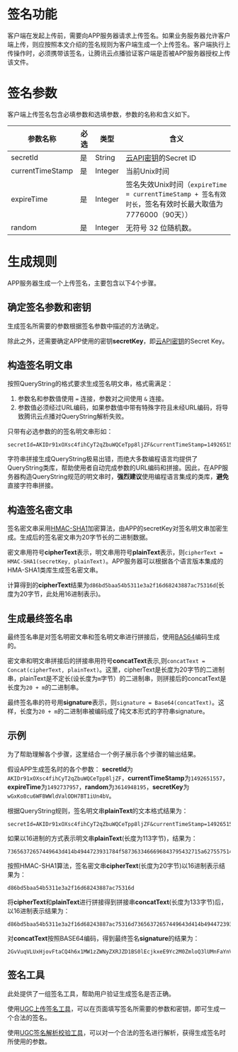# 签名功能

客户端在发起上传前，需要向APP服务器请求上传签名。如果业务服务器允许客户端上传，则应按照本文介绍的签名规则为客户端生成一个上传签名。客户端执行上传操作时，必须携带该签名，让腾讯云点播验证客户端是否被APP服务器授权上传该文件。

# 签名参数

客户端上传签名包含必填参数和选填参数，参数的名称和含义如下。

| 参数名称 | 必选 | 类型 | 含义 |
| ----- | ----- | ----- | ----- |
| secretId | 是 | String | [云API密钥](https://console.qcloud.com/capi)的Secret ID |
| currentTimeStamp  | 是 | Integer | 当前Unix时间 |
| expireTime | 是 | Integer| 签名失效Unix时间（```expireTime = currentTimeStamp + 签名有效时长```，签名有效时长最大取值为7776000（90天）） |
| random  | 是 | Integer | 无符号 32 位随机数。 |

# 生成规则

APP服务器生成一个上传签名，主要包含以下4个步骤。

## 确定签名参数和密钥

生成签名所需要的参数根据签名参数中描述的方法确定。

除此之外，还需要确定APP使用的密钥**secretKey**，即[云API密钥](https://console.qcloud.com/capi)的Secret Key。

## 构造签名明文串

按照QueryString的格式要求生成签名明文串，格式需满足：

1. 参数名和参数值使用 ```=``` 连接，参数对之间使用 ```&``` 连接。
2. 参数值必须经过URL编码，如果参数值中带有特殊字符且未经URL编码，将导致腾讯云点播对QueryString解析失败。

只带有必选参数的的签名明文串形如：
```
secretId=AKIDr91xOXsc4fihCyT2qZbuWQCeTpp8ljZF&currentTimeStamp=1492651557&expireTime=1492737957&random=3614948195
```

字符串拼接生成QueryString极易出错，而绝大多数编程语言均提供了QueryString类库，帮助使用者自动完成参数的URL编码和拼接。因此，在APP服务器构造QueryString规范的明文串时，**强烈建议**使用编程语言集成的类库，**避免**直接字符串拼接。

## 构造签名密文串

签名密文串采用[HMAC-SHA1](https://www.ietf.org/rfc/rfc2104.txt)加密算法，由APP的secretKey对签名明文串加密生成。生成后的签名密文串为20字节长的二进制数据。

密文串用符号**cipherText**表示，明文串用符号**plainText**表示，则```cipherText = HMAC-SHA1(secretKey, plainText)```。APP服务器可以根据各个语言版本集成的HMA-SHA1类库生成签名密文串。

计算得到的**cipherText**结果为```d86bd5baa54b5311e3a2f16d68243887ac75316d```(长度为20字节，此处用16进制表示)。

## 生成最终签名串

最终签名串是对签名明密文串和签名明文串进行拼接后，使用[BAS64](https://tools.ietf.org/html/rfc4648)编码生成的。

密文串和明文串拼接后的拼接串用符号**concatText**表示,则```concatText = Concat(cipherText, plainText)```。这里，cipherText是长度为20字节的二进制串，plainText是不定长(设长度为```m```字节）的二进制串，则拼接后的concatText是长度为```20 + m```的二进制串。

最终签名串的符号用**signature**表示，则```signature = Base64(concatText)```。这样，长度为```20 + m```的二进制串被编码成了纯文本形式的字符串signature。

## 示例

为了帮助理解各个步骤，这里结合一个例子展示各个步骤的输出结果。

假设APP生成签名时的各个参数：
**secretId**为```AKIDr91xOXsc4fihCyT2qZbuWQCeTpp8ljZF```，**currentTimeStamp**为```1492651557```，**expireTime**为```1492737957```，**random**为```3614948195```，**secretKey**为```wGxKo8cu6WFBWWldValODH7BT1iUn4bV```。

根据QueryString规则，签名明文串**plainText**的文本格式结果为：
```
secretId=AKIDr91xOXsc4fihCyT2qZbuWQCeTpp8ljZF&currentTimeStamp=1492651557&expireTime=1492737957&random=3614948195
```

如果以16进制的方式表示明文串**plainText**(长度为113字节)，结果为：
```
73656372657449643d414b4944723931784f5873633466696843795432715a627557514365547070386c6a5a462663757272656e7454696d655374616d703d313439323635313535372665787069726554696d653d313439323733373935372672616e646f6d3d33363134393438313935
```

按照HMAC-SHA1算法，签名密文串**cipherText**(长度为20字节)以16进制表示结果为：
```
d86bd5baa54b5311e3a2f16d68243887ac75316d
```

将**cipherText**和**plainText**进行拼接得到拼接串**concatText**(长度为133字节)后，以16进制表示结果为：
```
d86bd5baa54b5311e3a2f16d68243887ac75316d73656372657449643d414b4944723931784f5873633466696843795432715a627557514365547070386c6a5a462663757272656e7454696d655374616d703d313439323635313535372665787069726554696d653d313439323733373935372672616e646f6d3d33363134393438313935
```

对**concatText**按照BASE64编码，得到最终签名**signature**的结果为：
```
2GvVuqVLUxHjovFtaCQ4h6x1MW1zZWNyZXRJZD1BS0lEcjkxeE9Yc2M0ZmloQ3lUMnFaYnVXUUNlVHBwOGxqWkYmY3VycmVudFRpbWVTdGFtcD0xNDkyNjUxNTU3JmV4cGlyZVRpbWU9MTQ5MjczNzk1NyZyYW5kb209MzYxNDk0ODE5NQ==
```

## 签名工具

此处提供了一组签名工具，帮助用户验证生成签名是否正确。

使用[UGC上传签名工具](https://video.qcloud.com/signature/ugcgenerate.html)，可以在页面填写签名所需要的参数和密钥，即可生成一个合法的签名。

使用[UGC签名解析校验工具](https://video.qcloud.com/signature/ugcdecode.html)，可以对一个合法的签名进行解析，获得生成签名时所使用的参数。